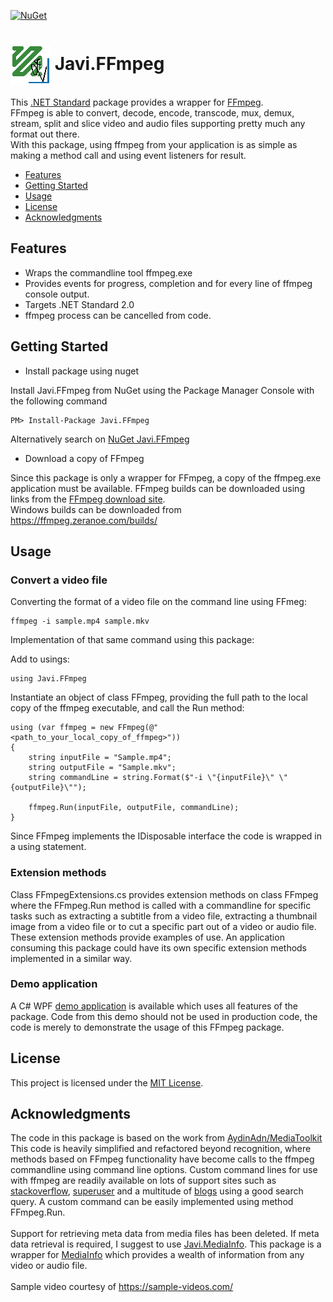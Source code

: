 [![NuGet](https://img.shields.io/nuget/v/Javi.FFmpeg.svg)](https://www.nuget.org/packages/Javi.FFmpeg/) 

# 

# <img align="center" src="./PackageIcon.png">  Javi.FFmpeg

This [.NET Standard](https://docs.microsoft.com/en-us/dotnet/standard/net-standard) package 
provides a wrapper for [FFmpeg](https://ffmpeg.org/).<br>
FFmpeg is able to convert, decode, encode, transcode, mux, demux, stream, split and slice video and audio files
supporting pretty much any format out there.<br>
With this package, using ffmpeg from your application is as simple as making a method call and using event listeners for result.

- [Features](#features)
- [Getting Started](#getting-started)
- [Usage](#usage)
- [License](#license)
- [Acknowledgments](#acknowledgments)

## Features
- Wraps the commandline tool ffmpeg.exe
- Provides events for progress, completion and for every line of ffmpeg console output.
- Targets .NET Standard 2.0
- ffmpeg process can be cancelled from code.
    
## Getting Started

- Install package using nuget

Install Javi.FFmpeg from NuGet using the Package Manager Console with the following command

    PM> Install-Package Javi.FFmpeg

Alternatively search on [NuGet Javi.FFmpeg](https://www.nuget.org/packages/Javi.FFmpeg)

- Download a copy of FFmpeg

Since this package is only a wrapper for FFmpeg, a copy of the ffmpeg.exe application must be available. FFmpeg builds can
be downloaded using links from the [FFmpeg download site](https://ffmpeg.org/download.html).<br>
Windows builds can be downloaded from https://ffmpeg.zeranoe.com/builds/

## Usage

### Convert a video file

Converting the format of a video file on the command line using FFmeg:

    ffmpeg -i sample.mp4 sample.mkv

Implementation of that same command using this package:
  
Add to usings:

    using Javi.FFmpeg

Instantiate an object of class FFmpeg, providing the full path to the local copy of the ffmpeg executable, and call the Run method:

    using (var ffmpeg = new FFmpeg(@"<path_to_your_local_copy_of_ffmpeg>"))
    {
        string inputFile = "Sample.mp4";
        string outputFile = "Sample.mkv";
        string commandLine = string.Format($"-i \"{inputFile}\" \"{outputFile}\"");

        ffmpeg.Run(inputFile, outputFile, commandLine);
    }

Since FFmpeg implements the IDisposable interface the code is wrapped in a using statement.

### Extension methods

Class FFmpegExtensions.cs provides extension methods on class FFmpeg where the FFmpeg.Run method is called with 
a commandline for specific tasks such as extracting a subtitle from a video file, extracting a thumbnail image from 
a video file or to cut a specific part out of a video or audio file. These extension methods provide examples of use. 
An application consuming this package could have its own specific extension methods implemented in a similar way.

### Demo application

A C# WPF [demo application](https://github.com/jacovis/Javi.FFmpeg/tree/master/Demo) is available which uses all features of the package. 
Code from this demo should not be used in production code, the code is merely to demonstrate the usage of this FFmpeg package.
    
## License

This project is licensed under the [MIT License](https://github.com/jacovis/Javi.FFmpeg/blob/master/LICENSE.md).

## Acknowledgments

The code in this package is based on the work from [AydinAdn/MediaToolkit](https://github.com/AydinAdn/MediaToolkit)<br>
This code is heavily simplified and refactored beyond recognition, where methods based on FFmpeg functionality have become calls to the ffmpeg 
commandline using command line options. Custom command lines for use with ffmpeg are readily available on lots of support sites such as 
[stackoverflow](), [superuser](https://superuser.com/) and a multitude of [blogs](https://www.ostechnix.com/20-ffmpeg-commands-beginners/) 
using a good search query. A custom command can be easily implemented using method FFmpeg.Run.<br>
<br>
Support for retrieving meta data from media files has been deleted. If meta data retrieval is required, I 
suggest to use [Javi.MediaInfo](https://github.com/jacovis/Javi.MediaInfo). 
This package is a wrapper for [MediaInfo](https://mediaarea.net/en/MediaInfo) which provides a wealth of information 
from any video or audio file.<br>
<br>
Sample video courtesy of https://sample-videos.com/
